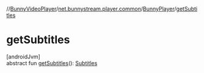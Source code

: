 //[BunnyVideoPlayer](../../../index.md)/[net.bunnystream.player.common](../index.md)/[BunnyPlayer](index.md)/[getSubtitles](get-subtitles.md)

# getSubtitles

[androidJvm]\
abstract fun [getSubtitles](get-subtitles.md)(): [Subtitles](../../net.bunnystream.player.model/-subtitles/index.md)
